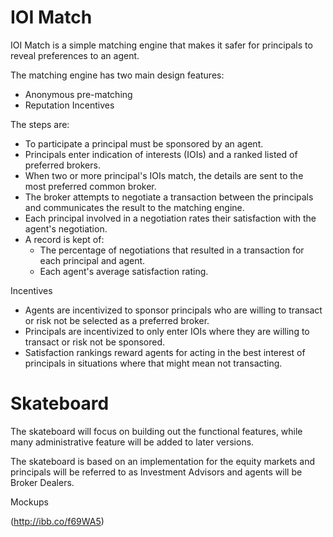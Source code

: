 # IOI Match

IOI Match is a simple matching engine that makes it safer for principals to reveal preferences to an agent.

The matching engine has two main design features:
- Anonymous pre-matching
- Reputation Incentives

The steps are:
- To participate a principal must be sponsored by an agent.
- Principals enter indication of interests (IOIs) and a ranked listed of preferred brokers.
- When two or more principal's IOIs match, the details are sent to the most preferred common broker.
- The broker attempts to negotiate a transaction between the principals and communicates the result to the matching engine.
- Each principal involved in a negotiation rates their satisfaction with the agent's negotiation.
- A record is kept of:
  - The percentage of negotiations that resulted in a transaction for each principal and agent.
  - Each agent's average satisfaction rating.

Incentives
- Agents are incentivized to sponsor principals who are willing to transact or risk not be selected as a preferred broker.
- Principals are incentivized to only enter IOIs where they are willing to transact or risk not be sponsored.
- Satisfaction rankings reward agents for acting in the best interest of principals in situations where that might mean not transacting.

# Skateboard

The skateboard will focus on building out the functional features, while many administrative feature will be added to later versions.

The skateboard is based on an implementation for the equity markets and principals will be referred to as Investment Advisors and agents will be Broker Dealers.

Mockups

(http://ibb.co/f69WA5)
